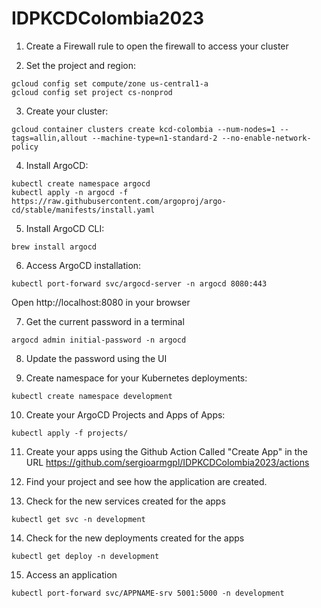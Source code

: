 # IDPKCDColombia2023
1. Create a Firewall rule to open the firewall to access your cluster

2. Set the project and region:
```
gcloud config set compute/zone us-central1-a
gcloud config set project cs-nonprod
```

3. Create your cluster:
```
gcloud container clusters create kcd-colombia --num-nodes=1 --tags=allin,allout --machine-type=n1-standard-2 --no-enable-network-policy
```

4. Install ArgoCD:
```
kubectl create namespace argocd
kubectl apply -n argocd -f https://raw.githubusercontent.com/argoproj/argo-cd/stable/manifests/install.yaml
```

5. Install ArgoCD CLI:
```
brew install argocd
```

6. Access ArgoCD installation:
```
kubectl port-forward svc/argocd-server -n argocd 8080:443
```

Open http://localhost:8080 in your browser

7. Get the current password in a terminal
```
argocd admin initial-password -n argocd
```

8. Update the password using the UI

9. Create namespace for your Kubernetes deployments:
```
kubectl create namespace development 
```

10. Create your ArgoCD Projects and Apps of Apps:
```
kubectl apply -f projects/
```

11. Create your apps using the Github Action Called "Create App" in the URL https://github.com/sergioarmgpl/IDPKCDColombia2023/actions

12. Find your project and see how the application are created.

13. Check for the new services created for the apps
```
kubectl get svc -n development
```

14. Check for the new deployments created for the apps
```
kubectl get deploy -n development
```

15. Access an application
```
kubectl port-forward svc/APPNAME-srv 5001:5000 -n development
```